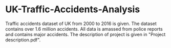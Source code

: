 # UK-Traffic-Accidents-Analysis
Traffic accidents dataset of UK from 2000 to 2016 is given. The dataset contains over 1.6 million accidents. All data is amassed from police reports and contains major accidents. The description of project is given in "Project description.pdf".
